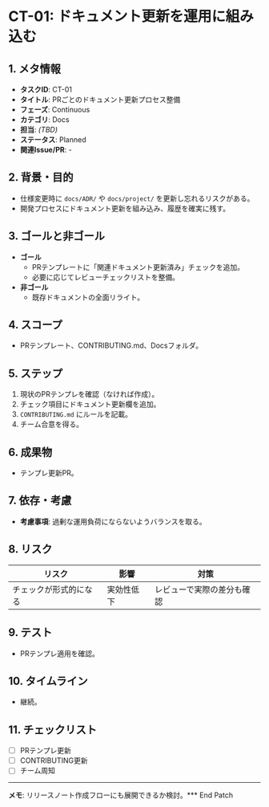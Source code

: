 # CT-01: ドキュメント更新を運用に組み込む

## 1. メタ情報
- **タスクID**: CT-01
- **タイトル**: PRごとのドキュメント更新プロセス整備
- **フェーズ**: Continuous
- **カテゴリ**: Docs
- **担当**: _(TBD)_
- **ステータス**: Planned
- **関連Issue/PR**: -

## 2. 背景・目的
- 仕様変更時に `docs/ADR/` や `docs/project/` を更新し忘れるリスクがある。
- 開発プロセスにドキュメント更新を組み込み、履歴を確実に残す。

## 3. ゴールと非ゴール
- **ゴール**
  - PRテンプレートに「関連ドキュメント更新済み」チェックを追加。
  - 必要に応じてレビューチェックリストを整備。
- **非ゴール**
  - 既存ドキュメントの全面リライト。

## 4. スコープ
- PRテンプレート、CONTRIBUTING.md、Docsフォルダ。

## 5. ステップ
1. 現状のPRテンプレを確認（なければ作成）。
2. チェック項目にドキュメント更新欄を追加。
3. `CONTRIBUTING.md` にルールを記載。
4. チーム合意を得る。

## 6. 成果物
- テンプレ更新PR。

## 7. 依存・考慮
- **考慮事項**: 過剰な運用負荷にならないようバランスを取る。

## 8. リスク
| リスク | 影響 | 対策 |
| --- | --- | --- |
| チェックが形式的になる | 実効性低下 | レビューで実際の差分も確認 |

## 9. テスト
- PRテンプレ適用を確認。

## 10. タイムライン
- 継続。

## 11. チェックリスト
- [ ] PRテンプレ更新
- [ ] CONTRIBUTING更新
- [ ] チーム周知

---
**メモ**: リリースノート作成フローにも展開できるか検討。*** End Patch
